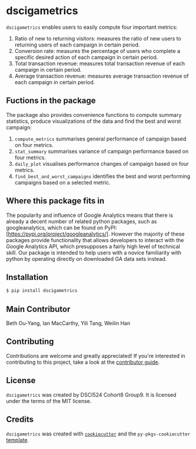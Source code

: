 # dscigametrics

`dscigametrics` enables users to easily compute four important metrics:

1. Ratio of new to returning visitors: measures the ratio of new users to returning users of each campaign in certain period. 
2. Conversion rate: measures the percentage of users who complete a specific desired action of each campaign in certain period.
3. Total transaction revenue: measures total transaction revenue of each campaign in certain period.
4. Average transaction revenue: measures average transaction revenue of each campaign in certain period.

## Fuctions in the package

The package also provides convenience functions to compute summary statistics, produce visualizations of the data and find the best and worst campaign:

1. `compute_metrics` summarises general performance of campaign based on four metrics.
2. `stat_summary` summarises variance of campaign performance based on four metrics.
3. `daily_plot` visualises performance changes of campaign based on four metrics.
4. `find_best_and_worst_campaigns` identifies the best and worst performing campaigns based on a selected metric.

## Where this package fits in

The popularity and influence of Google Analytics means that there is already a decent number of related python packages, such as googleanalytics, which can be found on PyPI: [https://pypi.org/project/googleanalytics/]. However the majority of these packages provide functionality that allows developers to interact with the Google Analytics API, which presupposes a fairly high level of technical skill. Our package is intended to help users with a novice familiarity with python by operating directly on downloaded GA data sets instead.

## Installation

```bash
$ pip install dscigametrics
```

## Main Contributor

Beth Ou-Yang, Ian MacCarthy, Yili Tang, Weilin Han

## Contributing

Contributions are welcome and greatly appreciated! If you're interested in contributing to this project, take a look at the [contributor guide](contributing.md).

## License

`dscigametrics` was created by DSCI524 Cohort8 Group9. It is licensed under the terms of the MIT license.

## Credits

`dscigametrics` was created with [`cookiecutter`](https://cookiecutter.readthedocs.io/en/latest/) and the `py-pkgs-cookiecutter` [template](https://github.com/py-pkgs/py-pkgs-cookiecutter).
